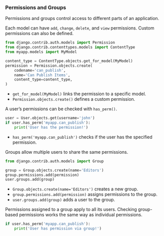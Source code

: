 ### Permissions and Groups

Permissions and groups control access to different parts of an application.  

Each model can have `add`, `change`, `delete`, and `view` permissions. Custom permissions can also be defined.  

```python
from django.contrib.auth.models import Permission
from django.contrib.contenttypes.models import ContentType
from myapp.models import MyModel

content_type = ContentType.objects.get_for_model(MyModel)
permission = Permission.objects.create(
    codename='can_publish',
    name='Can Publish Items',
    content_type=content_type,
)
```

- `get_for_model(MyModel)` links the permission to a specific model.  
- `Permission.objects.create()` defines a custom permission.  

A user’s permissions can be checked with `has_perm()`.  

```python
user = User.objects.get(username='john')
if user.has_perm('myapp.can_publish'):
    print('User has the permission!')
```

- `has_perm('myapp.can_publish')` checks if the user has the specified permission.  

Groups allow multiple users to share the same permissions.  

```python
from django.contrib.auth.models import Group

group = Group.objects.create(name='Editors')
group.permissions.add(permission)
user.groups.add(group)
```

- `Group.objects.create(name='Editors')` creates a new group.  
- `group.permissions.add(permission)` assigns permissions to the group.  
- `user.groups.add(group)` adds a user to the group.  

Permissions assigned to a group apply to all its users. Checking group-based permissions works the same way as individual permissions.  

```python
if user.has_perm('myapp.can_publish'):
    print('User has permission via group!')
```